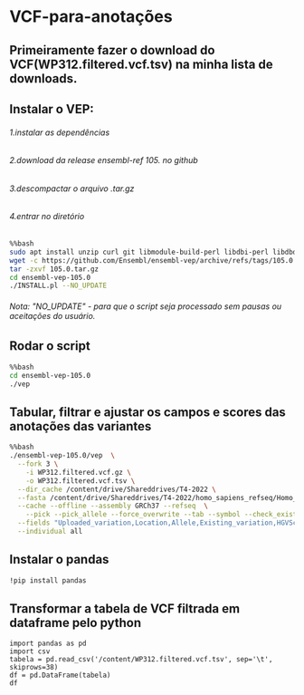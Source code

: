 # VCF-para-anotações

## Primeiramente fazer o download do VCF(WP312.filtered.vcf.tsv) na minha lista de downloads.

## Instalar o VEP:

###### 1.instalar as dependências
###### 2.download da release ensembl-ref 105. no github
###### 3.descompactar o arquivo .tar.gz
###### 4.entrar no diretório


```bash
%%bash
sudo apt install unzip curl git libmodule-build-perl libdbi-perl libdbd-mysql-perl build-essential zlib1g-dev
wget -c https://github.com/Ensembl/ensembl-vep/archive/refs/tags/105.0.tar.gz
tar -zxvf 105.0.tar.gz
cd ensembl-vep-105.0
./INSTALL.pl --NO_UPDATE
```
###### Nota: "NO_UPDATE" - para que o script seja processado sem pausas ou aceitações do usuário.

## Rodar o script
```bash
%%bash
cd ensembl-vep-105.0
./vep
```
## Tabular, filtrar e ajustar os campos e scores das anotações das variantes

```bash
%%bash
./ensembl-vep-105.0/vep  \
  --fork 3 \
	-i WP312.filtered.vcf.gz \
	-o WP312.filtered.vcf.tsv \
  --dir_cache /content/drive/Shareddrives/T4-2022 \
  --fasta /content/drive/Shareddrives/T4-2022/homo_sapiens_refseq/Homo_sapiens_assembly19.fasta \
  --cache --offline --assembly GRCh37 --refseq  \
	--pick --pick_allele --force_overwrite --tab --symbol --check_existing --variant_class --everything --filter_common \
  --fields "Uploaded_variation,Location,Allele,Existing_variation,HGVSc,HGVSp,SYMBOL,Consequence,IND,ZYG,Amino_acids,CLIN_SIG,PolyPhen,SIFT,VARIANT_CLASS,FREQS" \
  --individual all
```

## Instalar o pandas

```bash
!pip install pandas
```

## Transformar a tabela de VCF filtrada em dataframe pelo python

```
import pandas as pd
import csv
tabela = pd.read_csv('/content/WP312.filtered.vcf.tsv', sep='\t', skiprows=38)
df = pd.DataFrame(tabela)
df
```

